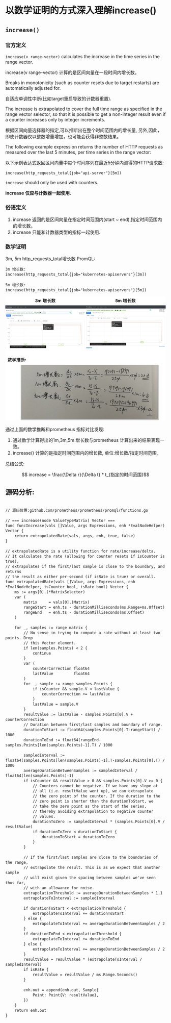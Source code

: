 # 以数学证明的方式深入理解increase()

## `increase()`

### 官方定义
`increase(v range-vector)` calculates the increase in the
time series in the range vector. 

increase(v range-vector) 计算的是区间向量在一段时间内增长数。

Breaks in monotonicity (such as counter
resets due to target restarts) are automatically adjusted for.

自适应单调性中断(比如target重启导致的计数器重置).

 The increase is extrapolated to cover the full time range as specified
in the range vector selector, so that it is possible to get a
non-integer result even if a counter increases only by integer
increments.

根据区间向量选择器的指定,可以推断出在整个时间范围内的增长量, 另外,因此，即使计数器仅以整数增量增加，也可能会获得非整数结果。

The following example expression returns the number of HTTP requests as measured
over the last 5 minutes, per time series in the range vector:

以下示例表达式返回区间向量中每个时间序列在最近5分钟内测得的HTTP请求数:
```
increase(http_requests_total{job="api-server"}[5m])
```

`increase` should only be used with counters. 

**increase 仅应与计数器一起使用.**

### 俗语定义

1. increase 返回的是区间向量在指定时间范围内(start ~ end),指定时间范围内的增长数。
2. increase 只能和计数器类型的指标一起使用.


### 数学证明

3m, 5m http_requests_total增长数 PromQL:
```
3m 增长数:
increase(http_requests_total{job="kubernetes-apiservers"}[3m])

5m 增长数:
increase(http_requests_total{job="kubernetes-apiservers"}[5m])
```

![prometheus 结果与数学计算对比](/promql/increase.png)

通过上面的数学推断和prometheus 指标对比发现:

1. 通过数学计算得出的1m,3m,5m 增长数与prometheus 计算出来的结果表现一致。
2. increase() 计算的是指定时间范围内的增长数, 单位:增长数/指定时间范围,

总结公式:

 $$ increase = \frac{\Delta r}{\Delta t}  * t_{指定的时间范围}$$

## 源码分析:

```golang

// 源码位置:github.com/prometheus/prometheus/promql/functions.go

// === increase(node ValueTypeMatrix) Vector ===
func funcIncrease(vals []Value, args Expressions, enh *EvalNodeHelper) Vector {
	return extrapolatedRate(vals, args, enh, true, false)
}

// extrapolatedRate is a utility function for rate/increase/delta.
// It calculates the rate (allowing for counter resets if isCounter is true),
// extrapolates if the first/last sample is close to the boundary, and returns
// the result as either per-second (if isRate is true) or overall.
func extrapolatedRate(vals []Value, args Expressions, enh *EvalNodeHelper, isCounter bool, isRate bool) Vector {
	ms := args[0].(*MatrixSelector)
	var (
		matrix     = vals[0].(Matrix)
		rangeStart = enh.ts - durationMilliseconds(ms.Range+ms.Offset)
		rangeEnd   = enh.ts - durationMilliseconds(ms.Offset)
	)

	for _, samples := range matrix {
		// No sense in trying to compute a rate without at least two points. Drop
		// this Vector element.
		if len(samples.Points) < 2 {
			continue
		}
		var (
			counterCorrection float64
			lastValue         float64
		)
		for _, sample := range samples.Points {
			if isCounter && sample.V < lastValue {
				counterCorrection += lastValue
			}
			lastValue = sample.V
		}
		resultValue := lastValue - samples.Points[0].V + counterCorrection
		// Duration between first/last samples and boundary of range.
		durationToStart := float64(samples.Points[0].T-rangeStart) / 1000
		durationToEnd := float64(rangeEnd-samples.Points[len(samples.Points)-1].T) / 1000

		sampledInterval := float64(samples.Points[len(samples.Points)-1].T-samples.Points[0].T) / 1000
		averageDurationBetweenSamples := sampledInterval / float64(len(samples.Points)-1)
		if isCounter && resultValue > 0 && samples.Points[0].V >= 0 {
			// Counters cannot be negative. If we have any slope at
			// all (i.e. resultValue went up), we can extrapolate
			// the zero point of the counter. If the duration to the
			// zero point is shorter than the durationToStart, we
			// take the zero point as the start of the series,
			// thereby avoiding extrapolation to negative counter
			// values.
			durationToZero := sampledInterval * (samples.Points[0].V / resultValue)
			if durationToZero < durationToStart {
				durationToStart = durationToZero
			}
		}

		// If the first/last samples are close to the boundaries of the range,
		// extrapolate the result. This is as we expect that another sample
		// will exist given the spacing between samples we've seen thus far,
		// with an allowance for noise.
		extrapolationThreshold := averageDurationBetweenSamples * 1.1
		extrapolateToInterval := sampledInterval

		if durationToStart < extrapolationThreshold {
			extrapolateToInterval += durationToStart
		} else {
			extrapolateToInterval += averageDurationBetweenSamples / 2
		}
		if durationToEnd < extrapolationThreshold {
			extrapolateToInterval += durationToEnd
		} else {
			extrapolateToInterval += averageDurationBetweenSamples / 2
		}
		resultValue = resultValue * (extrapolateToInterval / sampledInterval)
		if isRate {
			resultValue = resultValue / ms.Range.Seconds()
		}

		enh.out = append(enh.out, Sample{
			Point: Point{V: resultValue},
		})
	}
	return enh.out
}
```